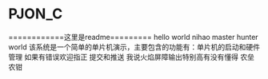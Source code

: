 # PJON_C
============这里是readme=========
hello world
nihao
master hunter world
  该系统是一个简单的单片机演示，主要包含的功能有：单片机的启动和硬件管理
  如果有错误欢迎指正
  提交和推送
  我说火焰屏障输出特别高有没有懂得
  农垒农钳
  